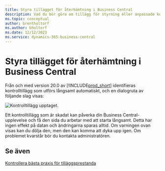 ```yaml
---
title: Styra tillägget för återhämtning i Business Central
description: Vad du bör göra om tillägg för styrning eller anpassade kontroller ger nedsatt funktionalitet i Business Central.
ms.topic: conceptual
author: brentholtorf
ms.author: bholtorf
ms.date: 12/12/2023
ms.service: dynamics-365-business-central
---
```


# <a name="control-add-in-resiliency-in-business-central"></a>Styra tillägget för återhämtning i Business Central

Från och med version 20.0 av [!INCLUDE[prod_short](includes/prod_short.md)] identifieras kontrolltillägg som utförs långsamt automatiskt, och en dialogruta av följande slag visas:

![Kontrolltillägg upptaget.](media/controladdin-resiliency.png "Kontrolltillägg upptaget.")

Ett kontrolltillägg som är skadat kan påverka din Business Central-upplevelse och få den sida du arbetar med att starta långsamt. Detta har ingen effekt på datan och ändringarna sparas alltid. Om varningen ovan visas kan du dölja den, men den kan komma att dyka upp igen. Om problemet kvarstår bör du kontakta administratören.

## <a name="see-also"></a>Se även
[Kontrollera bästa praxis för tilläggsprestanda](/dynamics365/business-central/dev-itpro/developer/devenv-control-addin-bestpractices)  
